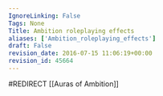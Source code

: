 ```yaml
---
IgnoreLinking: False
Tags: None
Title: Ambition roleplaying effects
aliases: ['Ambition_roleplaying_effects']
draft: False
revision_date: 2016-07-15 11:06:19+00:00
revision_id: 45664
---
```


#REDIRECT [[Auras of Ambition]]
